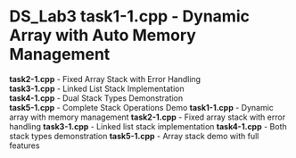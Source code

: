 # DS_Lab3   **task1-1.cpp** - Dynamic Array with Auto Memory Management  
**task2-1.cpp** - Fixed Array Stack with Error Handling  
**task3-1.cpp** - Linked List Stack Implementation  
**task4-1.cpp** - Dual Stack Types Demonstration  
**task5-1.cpp** - Complete Stack Operations Demo
**task1-1.cpp** - Dynamic array with memory management   **task2-1.cpp** - Fixed array stack with error handling   **task3-1.cpp** - Linked list stack implementation   **task4-1.cpp** - Both stack types demonstration   **task5-1.cpp** - Array stack demo with full features
